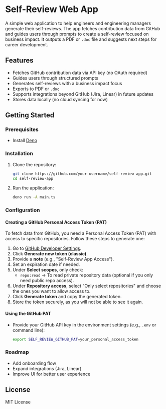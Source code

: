 # Self-Review Web App

A simple web application to help engineers and engineering managers generate their self-reviews. The app fetches contribution data from GitHub and guides users through prompts to create a self-review focused on business impact. It outputs a PDF or `.doc` file and suggests next steps for career development.

## Features
- Fetches GitHub contribution data via API key (no OAuth required)
- Guides users through structured prompts
- Generates self-reviews with a business impact focus
- Exports to PDF or `.doc`
- Supports integrations beyond GitHub (Jira, Linear) in future updates
- Stores data locally (no cloud syncing for now)

## Getting Started

### Prerequisites
- Install [Deno](https://deno.land/)

### Installation
1. Clone the repository:
   ```sh
   git clone https://github.com/your-username/self-review-app.git
   cd self-review-app
   ```
2. Run the application:
   ```sh
   deno run -A main.ts
   ```

### Configuration
#### Creating a GitHub Personal Access Token (PAT)
To fetch data from GitHub, you need a Personal Access Token (PAT) with access to specific repositories. Follow these steps to generate one:

1. Go to [GitHub Developer Settings](https://github.com/settings/tokens).
2. Click **Generate new token (classic)**.
3. Provide a **note** (e.g., "Self-Review App Access").
4. Set an expiration date if needed.
5. Under **Select scopes**, only check:
   - `repo:read` → To read private repository data (optional if you only need public repo access).
6. Under **Repository access**, select "Only select repositories" and choose the ones you want to allow access to.
7. Click **Generate token** and copy the generated token.
8. Store the token securely, as you will not be able to see it again.

#### Using the GitHub PAT
- Provide your GitHub API key in the environment settings (e.g., `.env` or command line):
  ```sh
  export SELF_REVIEW_GITHUB_PAT=your_personal_access_token
  ```

### Roadmap
- Add onboarding flow
- Expand integrations (Jira, Linear)
- Improve UI for better user experience

## License
MIT License
